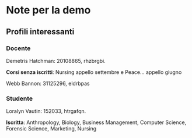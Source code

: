 # Note per la demo

## Profili interessanti

### Docente

Demetris Hatchman: 20108865, rhzbrgbi.

**Corsi senza iscritti**: Nursing appello settembre e Peace... appello giugno

Webb Bannon: 31125296, eldrbpas

### Studente

Loralyn Vautin: 152033, htrgafqn.

**Iscritta**: Anthropology, Biology, Business Management, Computer Science, Forensic Science, Marketing, Nursing